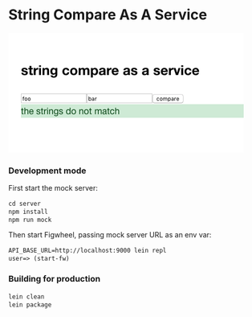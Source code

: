 # String Compare As A Service

![screenshot](screenshot.png)

### Development mode

First start the mock server:
```
cd server
npm install
npm run mock
```

Then start Figwheel, passing mock server URL as an env var:
```
API_BASE_URL=http://localhost:9000 lein repl
user=> (start-fw)
```

### Building for production

```
lein clean
lein package
```
